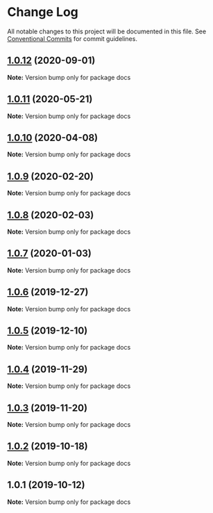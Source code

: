 # Change Log

All notable changes to this project will be documented in this file.
See [Conventional Commits](https://conventionalcommits.org) for commit guidelines.

## [1.0.12](https://github.com/vuepress/vuepress-community/compare/docs@1.0.11...docs@1.0.12) (2020-09-01)

**Note:** Version bump only for package docs

## [1.0.11](https://github.com/vuepress/vuepress-community/compare/docs@1.0.10...docs@1.0.11) (2020-05-21)

**Note:** Version bump only for package docs

## [1.0.10](https://github.com/vuepress/vuepress-community/compare/docs@1.0.9...docs@1.0.10) (2020-04-08)

**Note:** Version bump only for package docs

## [1.0.9](https://github.com/vuepress/vuepress-community/compare/docs@1.0.8...docs@1.0.9) (2020-02-20)

**Note:** Version bump only for package docs

## [1.0.8](https://github.com/vuepress/vuepress-community/compare/docs@1.0.7...docs@1.0.8) (2020-02-03)

**Note:** Version bump only for package docs

## [1.0.7](https://github.com/vuepress/vuepress-community/compare/docs@1.0.6...docs@1.0.7) (2020-01-03)

**Note:** Version bump only for package docs

## [1.0.6](https://github.com/vuepress/vuepress-community/compare/docs@1.0.5...docs@1.0.6) (2019-12-27)

**Note:** Version bump only for package docs

## [1.0.5](https://github.com/vuepress/vuepress-community/compare/docs@1.0.4...docs@1.0.5) (2019-12-10)

**Note:** Version bump only for package docs

## [1.0.4](https://github.com/vuepress/vuepress-community/compare/docs@1.0.3...docs@1.0.4) (2019-11-29)

**Note:** Version bump only for package docs

## [1.0.3](https://github.com/vuepress/vuepress-community/compare/docs@1.0.2...docs@1.0.3) (2019-11-20)

**Note:** Version bump only for package docs

## [1.0.2](https://github.com/vuepress/vuepress-community/compare/docs@1.0.1...docs@1.0.2) (2019-10-18)

**Note:** Version bump only for package docs

## 1.0.1 (2019-10-12)

**Note:** Version bump only for package docs
